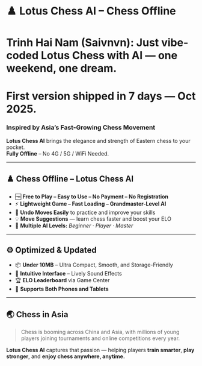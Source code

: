 # ♟️ Lotus Chess AI – Chess Offline
# Trinh Hai Nam (Saivnvn): Just vibe-coded Lotus Chess with AI — one weekend, one dream.
# First version shipped in 7 days — Oct 2025.
### Inspired by Asia’s Fast-Growing Chess Movement  
**Lotus Chess AI** brings the elegance and strength of Eastern chess to your pocket.  
**Fully Offline** – No 4G / 5G / WiFi Needed.

---

## ♟️  Chess Offline – Lotus Chess AI

- 🆓 **Free to Play – Easy to Use – No Payment – No Registration**  
- ⚡ **Lightweight Game – Fast Loading – Grandmaster-Level AI**  
- 🔁 **Undo Moves Easily** to practice and improve your skills  
- 💡 **Move Suggestions** — learn chess faster and boost your ELO  
- 🎯 **Multiple AI Levels:** *Beginner · Player · Master*

---

## ⚙️ Optimized & Updated

- 📦 **Under 10MB** – Ultra Compact, Smooth, and Storage-Friendly  
- 🧭 **Intuitive Interface** – Lively Sound Effects  
- 🏆 **ELO Leaderboard** via Game Center  
- 📱 **Supports Both Phones and Tablets**

---

## 🌏 Chess in Asia

> Chess is booming across China and Asia, with millions of young players joining tournaments and online competitions every year.  

**Lotus Chess AI** captures that passion — helping players **train smarter**, **play stronger**, and **enjoy chess anywhere, anytime.**
